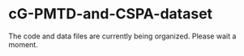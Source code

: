 # cG-PMTD-and-CSPA-dataset
The code and data files are currently being organized. Please wait a moment.
